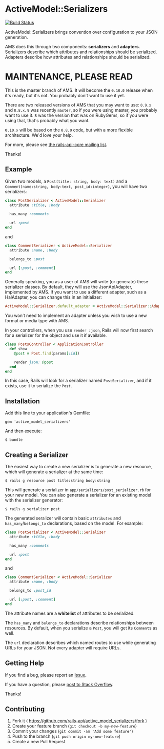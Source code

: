 # ActiveModel::Serializers 
 
[![Build Status](https://travis-ci.org/steveklabnik/active_model_serializers.svg?branch=master)](https://travis-ci.org/steveklabnik/active_model_serializers?branch=master) 

ActiveModel::Serializers brings convention over configuration to your JSON generation. 

AMS does this through two components: **serializers** and **adapters**. Serializers describe which attributes and relationships should be serialized. Adapters describe how attributes and relationships should be serialized.

# MAINTENANCE, PLEASE READ

This is the master branch of AMS. It will become the `0.10.0` release when it's
ready, but it's not. You probably don't want to use it yet.

There are two released versions of AMS that you may want to use: `0.9.x` and
`0.8.x`. `9` was recently `master`, so if you were using master, you probably want
to use it. `8` was the version that was on RubyGems, so if you were using that,
that's probably what you want.

`0.10.x` will be based on the `0.8.0` code, but with a more flexible
architecture. We'd love your help.

For more, please see [the rails-api-core mailing list](https://groups.google.com/d/msg/rails-api-core/8zu1xjIOTAM/siZ0HySKgaAJ).

Thanks!

## Example

Given two models, a `Post(title: string, body: text)` and a
`Comment(name:string, body:text, post_id:integer)`, you will have two
serializers:

```ruby
class PostSerializer < ActiveModel::Serializer
  attribute :title, :body
 
  has_many :comments

  url :post
end
```

and

```ruby
class CommentSerializer < ActiveModel::Serializer
  attribute :name, :body

  belongs_to :post

  url [:post, :comment]
end
```

Generally speaking, you as a user of AMS will write (or generate) these
serializer classes. By default, they will use the JsonApiAdapter, implemented
by AMS. If you want to use a different adapter, such as a HalAdapter, you can
change this in an initializer:

```ruby
ActiveModel::Serializer.default_adapter = ActiveModel::Serializer::Adapter::HalAdapter
```

You won't need to implement an adapter unless you wish to use a new format or
media type with AMS.

In your controllers, when you use `render :json`, Rails will now first search
for a serializer for the object and use it if available.

```ruby
class PostsController < ApplicationController
  def show
    @post = Post.find(params[:id])

    render json: @post
  end
end
```

In this case, Rails will look for a serializer named `PostSerializer`, and if
it exists, use it to serialize the `Post`.

## Installation 
 
Add this line to your application's Gemfile: 

``` 
gem 'active_model_serializers' 
```
 
And then execute: 

``` 
$ bundle 
```

## Creating a Serializer

The easiest way to create a new serializer is to generate a new resource, which
will generate a serializer at the same time:

```
$ rails g resource post title:string body:string
```

This will generate a serializer in `app/serializers/post_serializer.rb` for
your new model. You can also generate a serializer for an existing model with
the serializer generator:

```
$ rails g serializer post
```

The generated seralizer will contain basic `attributes` and
`has_many`/`belongs_to` declarations, based on the model. For example:

```ruby
class PostSerializer < ActiveModel::Serializer
  attribute :title, :body

  has_many :comments

  url :post
end
```

and

```ruby
class CommentSerializer < ActiveModel::Serializer
  attribute :name, :body

  belongs_to :post_id

  url [:post, :comment]
end
```

The attribute names are a **whitelist** of attributes to be serialized. 
 
The `has_many` and `belongs_to` declarations describe relationships between
resources. By default, when you serialize a `Post`, you will
get its `Comment`s as well.

The `url` declaration describes which named routes to use while generating URLs
for your JSON. Not every adapter will require URLs.

## Getting Help

If you find a bug, please report an
[Issue](https://github.com/rails-api/active_model_serializers/issues/new).

If you have a question, please [post to Stack
Overflow](http://stackoverflow.com/questions/tagged/active-model-serializers).

Thanks!
 
## Contributing 
 
1. Fork it ( https://github.com/rails-api/active_model_serializers/fork ) 
2. Create your feature branch (`git checkout -b my-new-feature`) 
3. Commit your changes (`git commit -am 'Add some feature'`) 
4. Push to the branch (`git push origin my-new-feature`) 
5. Create a new Pull Request 
